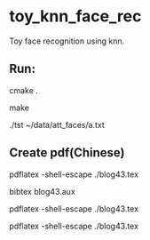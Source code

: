 # toy_knn_face_rec

Toy face recognition using knn.

## Run:

cmake .

make

./tst ~/data/att_faces/a.txt

## Create pdf(Chinese)

pdflatex -shell-escape ./blog43.tex

bibtex blog43.aux

pdflatex -shell-escape ./blog43.tex

pdflatex -shell-escape ./blog43.tex
